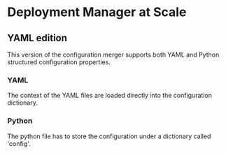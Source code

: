 # Deployment Manager at Scale

## YAML edition

This version of the configuration merger supports both YAML and Python structured configuration properties.

### YAML

The context of the YAML files are loaded directly into the configuration dictionary.

### Python

The python file has to store the configuration under a dictionary called 'config'.
